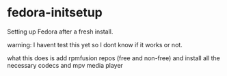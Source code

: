 # fedora-initsetup
Setting up Fedora after a fresh install.

warning: I havent test this yet so I dont know if it works or not. 

what this does is add rpmfusion repos (free and non-free) and install all the necessary codecs and mpv media player

